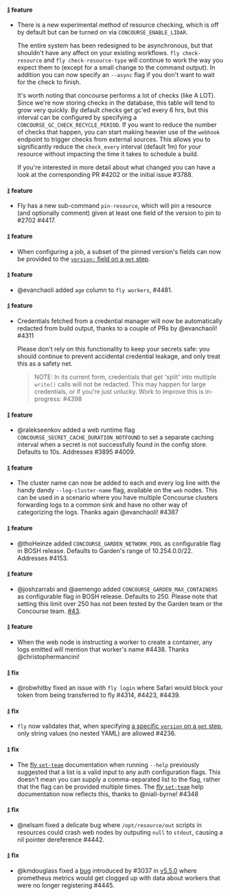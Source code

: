 #### <sub><sup><a name="v560-note-4202" href="#v560-note-4202">:link:</a></sup></sub> feature

* There is a new experimental method of resource checking, which is off by default but can be turned on via `CONCOURSE_ENABLE_LIDAR`.

  The entire system has been redesigned to be asynchronous, but that shouldn't have any affect on your existing workflows. `fly check-resource` and `fly check-resource-type` will continue to work the way you expect them to (except for a small change to the command output). In addition you can now specify an `--async` flag if you don't want to wait for the check to finish.

  It's worth noting that concourse performs a lot of checks (like A LOT). Since we're now storing checks in the database, this table will tend to grow very quickly. By default checks get gc'ed every 6 hrs, but this interval can be configured by specifying a `CONCOURSE_GC_CHECK_RECYCLE_PERIOD`. If you want to reduce the number of checks that happen, you can start making heavier use of the `webhook` endpoint to trigger checks from external sources. This allows you to significantly reduce the `check_every` interval (default 1m) for your resource without impacting the time it takes to schedule a build. 

  If you're interested in more detail about what changed you can have a look at the corresponding PR #4202 or the initial issue #3788.


#### <sub><sup><a name="v560-note-4417" href="#v560-note-4417">:link:</a></sup></sub> feature

* Fly has a new sub-command `pin-resource`, which will pin a resource (and optionally comment) given at least one field of the version to pin to #2702 #4417.

#### <sub><sup><a name="v560-note-4380" href="#v560-note-4380">:link:</a></sup></sub> feature

* When configuring a job, a subset of the pinned version's fields can now be provided to the [`version:` field on a `get` step](https://concourse-ci.org/get-step.html#get-step-version).

#### <sub><sup><a name="v560-note-4481" href="#v560-note-4481">:link:</a></sup></sub> feature

* @evanchaoli added `age` column to `fly workers`, #4481.

#### <sub><sup><a name="v560-note-4311" href="#v560-note-4311">:link:</a></sup></sub> feature

* Credentials fetched from a credential manager will now be automatically redacted from build output, thanks to a couple of PRs by @evanchaoli! #4311

  Please don't rely on this functionality to keep your secrets safe: you should continue to prevent accidental credential leakage, and only treat this as a safety net.

  > NOTE: In its current form, credentials that get 'split' into multiple `write()` calls will not be redacted. This may happen for large credentials, or if you're just unlucky. Work to improve this is in-progress: #4398

#### <sub><sup><a name="v560-note-3895" href="#v560-note-3895">:link:</a></sup></sub> feature

* @ralekseenkov added a web runtime flag `CONCOURSE_SECRET_CACHE_DURATION_NOTFOUND` to set a separate caching interval when a secret is not successfully found in the config store.  Defaults to 10s. Addresses #3895 #4009.

#### <sub><sup><a name="v560-note-4387" href="#v560-note-4387">:link:</a></sup></sub> feature

* The cluster name can now be added to each and every log line with the handy dandy `--log-cluster-name` flag, available on the `web` nodes. This can be used in a scenario where you have multiple Concourse clusters forwarding logs to a common sink and have no other way of categorizing the logs. Thanks again @evanchaoli! #4387

#### <sub><sup><a name="v560-note-4153" href="#v560-note-4153">:link:</a></sup></sub> feature

* @thoHeinze added `CONCOURSE_GARDEN_NETWORK_POOL` as configurable flag in BOSH release.
  Defaults to Garden's range of 10.254.0.0/22. Addresses #4153.

#### <sub><sup><a name="v560-note-43" href="#v560-note-43">:link:</a></sup></sub> feature

* @joshzarrabi and @aemengo added `CONCOURSE_GARDEN_MAX_CONTAINERS` as configurable flag in BOSH release.
  Defaults to 250. Please note that setting this limit over 250 has not been tested by the Garden team or the Concourse team. [#43](concourse/concourse-bosh-release#43).

#### <sub><sup><a name="v560-note-4438" href="#v560-note-4438">:link:</a></sup></sub> feature

* When the web node is instructing a worker to create a container, any logs emitted will mention that worker's name #4438. Thanks @christophermancini!

#### <sub><sup><a name="v560-note-4314" href="#v560-note-4314">:link:</a></sup></sub> fix

* @robwhitby fixed an issue with `fly login` where Safari would block your token from being transferred to fly #4314, #4423, #4439.

#### <sub><sup><a name="v560-note-4236" href="#v560-note-4236">:link:</a></sup></sub> fix

* `fly` now validates that, when specifying [a specific `version` on a `get` step](https://concourse-ci.org/get-step.html#get-step-version), only string values (no nested YAML) are allowed #4236.

#### <sub><sup><a name="v560-note-4348" href="#v560-note-4348">:link:</a></sup></sub> fix

* The [fly `set-team`](https://concourse-ci.org/managing-teams.html#fly-set-team) documentation when running `--help` previously suggested that a list is a valid input to any auth configuration flags. This doesn't mean you can supply a comma-separated list to the flag, rather that the flag can be provided multiple times. The [fly `set-team`](https://concourse-ci.org/managing-teams.html#fly-set-team) help documentation now reflects this, thanks to @niall-byrne! #4348

#### <sub><sup><a name="v560-note-4442" href="#v560-note-4442">:link:</a></sup></sub> fix

* @nelsam fixed a delicate bug where `/opt/resource/out` scripts in resources could crash web nodes by outputing `null` to `stdout`, causing a nil pointer dereference #4442.

#### <sub><sup><a name="v560-note-4446" href="#v560-note-4446">:link:</a></sup></sub> fix

* @kmdouglass fixed a [bug](https://github.com/concourse/concourse/issues/4341) introduced by #3037 in [v5.5.0](https://github.com/concourse/concourse/releases/tag/v5.5.0) where prometheus metrics would get clogged up with data about workers that were no longer registering #4445.
